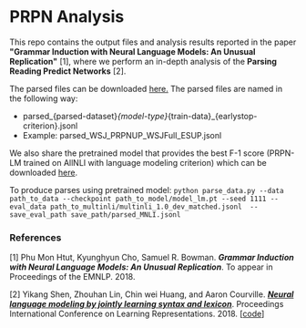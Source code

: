 # PRPN Analysis

This repo contains the output files and analysis results reported in the paper **"Grammar Induction with Neural Language Models: An Unusual Replication"** [1], where we perform an in-depth analysis of the **Parsing Reading Predict Networks** [2].

The parsed files can be downloaded [here.](https://drive.google.com/file/d/1Zc6lgqyohCcNKlqp6gk_J0RMCbCS1gHR/view?usp=sharing)
The parsed files are named in the following way:
- parsed_{parsed-dataset}_{model-type}_{train-data}_{earlystop-criterion}.jsonl
- Example: parsed_WSJ_PRPNUP_WSJFull_ESUP.jsonl

We also share the pretrained model that provides the best F-1 score (PRPN-LM trained on AllNLI with language modeling criterion) which can be downloaded [here](https://drive.google.com/file/d/1BHW9Gd1ackTVZfG3ZIXw5KupFRc8dvHH/view?usp=sharing).

To produce parses using pretrained model:
`python parse_data.py --data path_to_data --checkpoint path_to_model/model_lm.pt --seed 1111 --eval_data path_to_multinli/multinli_1.0_dev_matched.jsonl  --save_eval_path save_path/parsed_MNLI.jsonl`



### References
[1] Phu Mon Htut, Kyunghyun Cho, Samuel R. Bowman. ***Grammar Induction with Neural Language Models: An Unusual Replication***. To appear in Proceedings of the EMNLP. 2018.

[2] Yikang Shen, Zhouhan Lin, Chin wei Huang, and Aaron Courville. [***Neural language modeling by jointly learning syntax and lexicon***](https://arxiv.org/abs/1711.02013). Proceedings  International Conference on Learning Representations. 2018. [[code](https://github.com/yikangshen/PRPN)]

